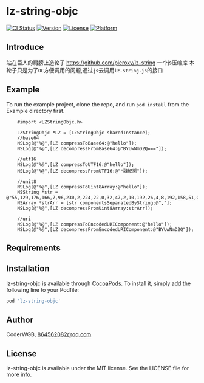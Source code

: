 # lz-string-objc

[![CI Status](https://img.shields.io/travis/wangguibin/lz-string-objc.svg?style=flat)](https://travis-ci.org/wangguibin/lz-string-objc)
[![Version](https://img.shields.io/cocoapods/v/lz-string-objc.svg?style=flat)](https://cocoapods.org/pods/lz-string-objc)
[![License](https://img.shields.io/cocoapods/l/lz-string-objc.svg?style=flat)](https://cocoapods.org/pods/lz-string-objc)
[![Platform](https://img.shields.io/cocoapods/p/lz-string-objc.svg?style=flat)](https://cocoapods.org/pods/lz-string-objc)

## Introduce

站在巨人的肩膀上造轮子
https://github.com/pieroxy/lz-string  一个js压缩库
本轮子只是为了`OC`方便调用的问题,通过`js`去调用`lz-string.js`的接口 

## Example

To run the example project, clone the repo, and run `pod install` from the Example directory first.
```objc
    #import <LZStringObjc.h>

    LZStringObjc *LZ = [LZStringObjc sharedInstance];
    //base64
    NSLog(@"%@",[LZ compressToBase64:@"hello"]);
    NSLog(@"%@",[LZ decompressFromBase64:@"BYUwNmD2Q==="]);
    
    //utf16
    NSLog(@"%@",[LZ compressToUTF16:@"hello"]);
    NSLog(@"%@",[LZ decompressFromUTF16:@"ˢ䰭䰾搠"]);
    
    //unit8
    NSLog(@"%@",[LZ compressToUint8Array:@"hello"]);
    NSString *str = @"55,129,176,166,7,96,230,2,224,22,0,32,47,2,10,192,26,4,8,192,158,51,0,206,200,32,3,0,30,1,176,1,193,106,20,12,96,197,1,152,11,228,0,0";
    NSArray *strArr = [str componentsSeparatedByString:@","];
    NSLog(@"%@",[LZ decompressFromUint8Array:strArr]);
    
    //uri
    NSLog(@"%@",[LZ compressToEncodedURIComponent:@"hello"]);
    NSLog(@"%@",[LZ decompressFromEncodedURIComponent:@"BYUwNmD2Q"]);

```
## Requirements

## Installation

lz-string-objc is available through [CocoaPods](https://cocoapods.org). To install
it, simply add the following line to your Podfile:

```ruby
pod 'lz-string-objc'
```

## Author

CoderWGB, 864562082@qq.com

## License

lz-string-objc is available under the MIT license. See the LICENSE file for more info.
